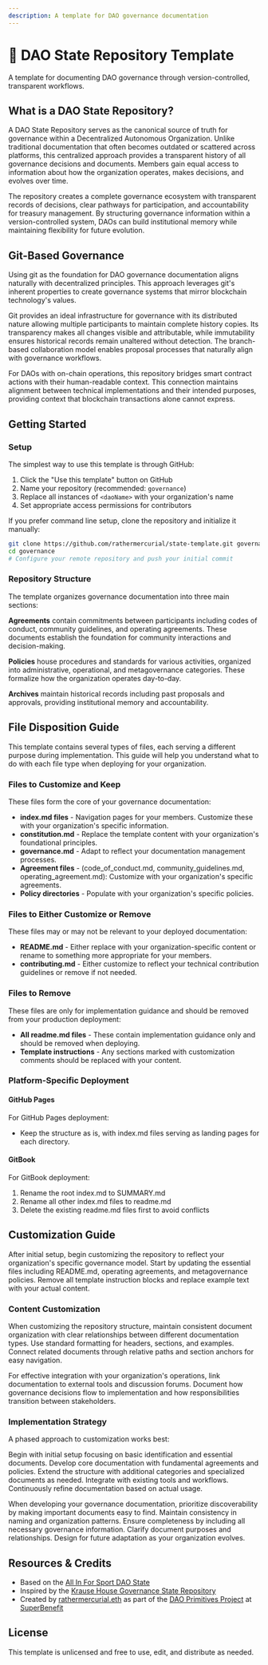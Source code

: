 ```yaml
---
description: A template for DAO governance documentation
---
```


# 🔏 DAO State Repository Template

A template for documenting DAO governance through version-controlled, transparent workflows.

## What is a DAO State Repository?

A DAO State Repository serves as the canonical source of truth for governance within a Decentralized Autonomous Organization. Unlike traditional documentation that often becomes outdated or scattered across platforms, this centralized approach provides a transparent history of all governance decisions and documents. Members gain equal access to information about how the organization operates, makes decisions, and evolves over time.

The repository creates a complete governance ecosystem with transparent records of decisions, clear pathways for participation, and accountability for treasury management. By structuring governance information within a version-controlled system, DAOs can build institutional memory while maintaining flexibility for future evolution.

## Git-Based Governance

Using git as the foundation for DAO governance documentation aligns naturally with decentralized principles. This approach leverages git's inherent properties to create governance systems that mirror blockchain technology's values.

Git provides an ideal infrastructure for governance with its distributed nature allowing multiple participants to maintain complete history copies. Its transparency makes all changes visible and attributable, while immutability ensures historical records remain unaltered without detection. The branch-based collaboration model enables proposal processes that naturally align with governance workflows.

For DAOs with on-chain operations, this repository bridges smart contract actions with their human-readable context. This connection maintains alignment between technical implementations and their intended purposes, providing context that blockchain transactions alone cannot express.

## Getting Started

### Setup

The simplest way to use this template is through GitHub:

1. Click the "Use this template" button on GitHub
2. Name your repository (recommended: `governance`)
3. Replace all instances of `<daoName>` with your organization's name
4. Set appropriate access permissions for contributors

If you prefer command line setup, clone the repository and initialize it manually:

```bash
git clone https://github.com/rathermercurial/state-template.git governance
cd governance
# Configure your remote repository and push your initial commit
```

### Repository Structure

The template organizes governance documentation into three main sections:

**Agreements** contain commitments between participants including codes of conduct, community guidelines, and operating agreements. These documents establish the foundation for community interactions and decision-making.

**Policies** house procedures and standards for various activities, organized into administrative, operational, and metagovernance categories. These formalize how the organization operates day-to-day.

**Archives** maintain historical records including past proposals and approvals, providing institutional memory and accountability.

## File Disposition Guide

This template contains several types of files, each serving a different purpose during implementation. This guide will help you understand what to do with each file type when deploying for your organization.

### Files to Customize and Keep

These files form the core of your governance documentation:

- **index.md files** - Navigation pages for your members. Customize these with your organization's specific information.
- **constitution.md** - Replace the template content with your organization's foundational principles.
- **governance.md** - Adapt to reflect your documentation management processes.
- **Agreement files** - (code_of_conduct.md, community_guidelines.md, operating_agreement.md): Customize with your organization's specific agreements.
- **Policy directories** - Populate with your organization's specific policies.

### Files to Either Customize or Remove

These files may or may not be relevant to your deployed documentation:

- **README.md** - Either replace with your organization-specific content or rename to something more appropriate for your members.
- **contributing.md** - Either customize to reflect your technical contribution guidelines or remove if not needed.

### Files to Remove

These files are only for implementation guidance and should be removed from your production deployment:

- **All readme.md files** - These contain implementation guidance only and should be removed when deploying.
- **Template instructions** - Any sections marked with customization comments should be replaced with your content.

### Platform-Specific Deployment

#### GitHub Pages

For GitHub Pages deployment:
- Keep the structure as is, with index.md files serving as landing pages for each directory.

#### GitBook

For GitBook deployment:
1. Rename the root index.md to SUMMARY.md
2. Rename all other index.md files to readme.md
3. Delete the existing readme.md files first to avoid conflicts

## Customization Guide

After initial setup, begin customizing the repository to reflect your organization's specific governance model. Start by updating the essential files including README.md, operating agreements, and metagovernance policies. Remove all template instruction blocks and replace example text with your actual content.

### Content Customization

When customizing the repository structure, maintain consistent document organization with clear relationships between different documentation types. Use standard formatting for headers, sections, and examples. Connect related documents through relative paths and section anchors for easy navigation.

For effective integration with your organization's operations, link documentation to external tools and discussion forums. Document how governance decisions flow to implementation and how responsibilities transition between stakeholders.

### Implementation Strategy

A phased approach to customization works best:

Begin with initial setup focusing on basic identification and essential documents. Develop core documentation with fundamental agreements and policies. Extend the structure with additional categories and specialized documents as needed. Integrate with existing tools and workflows. Continuously refine documentation based on actual usage.

When developing your governance documentation, prioritize discoverability by making important documents easy to find. Maintain consistency in naming and organization patterns. Ensure completeness by including all necessary governance information. Clarify document purposes and relationships. Design for future adaptation as your organization evolves.

## Resources & Credits

- Based on the [All In For Sport DAO State](https://state.allinforsport.org/)
- Inspired by the [Krause House Governance State Repository](https://github.com/Krause-House/org)
- Created by [rathermercurial.eth](https://rathermercurial.eth.xyz/) as part of the [DAO Primitives Project](https://superbenefit.org/dao-primitive-project) at [SuperBenefit](https://superbenefit.org/)

## License

This template is unlicensed and free to use, edit, and distribute as needed.